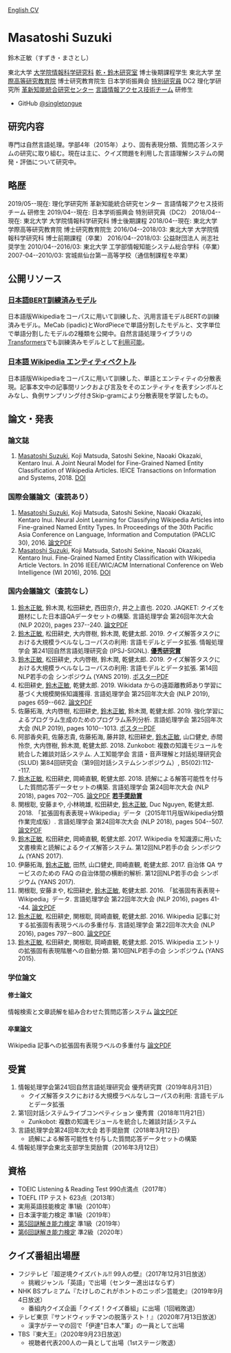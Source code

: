 [English CV](./english_cv.html)

# Masatoshi Suzuki

鈴木正敏（すずき・まさとし）

東北大学 [大学院情報科学研究科](https://www.is.tohoku.ac.jp/) [乾・鈴木研究室](https://www.nlp.ecei.tohoku.ac.jp/) 博士後期課程学生
東北大学 [学際高等研究教育院](http://www.iiare.tohoku.ac.jp/) 博士研究教育院生
日本学術振興会 [特別研究員](https://www.jsps.go.jp/j-pd/index.html) DC2
理化学研究所 [革新知能統合研究センター](https://www.riken.jp/research/labs/aip/) [言語情報アクセス技術チーム](https://www.riken.jp/research/labs/aip/goalorient_tech/lang_inf_access_tech/index.html) 研修生

- GitHub [@singletongue](https://github.com/singletongue/)

## 研究内容

専門は自然言語処理。学部4年（2015年）より、固有表現分類、質問応答システムの研究に取り組む。現在は主に、クイズ問題を利用した言語理解システムの開発・評価について研究中。

## 略歴

2019/05--現在: 理化学研究所 革新知能統合研究センター 言語情報アクセス技術チーム 研修生
2019/04--現在: 日本学術振興会 特別研究員（DC2）
2018/04--現在: 東北大学 大学院情報科学研究科 博士後期課程
2018/04--現在: 東北大学 学際高等研究教育院 博士研究教育院生
2016/04--2018/03: 東北大学 大学院情報科学研究科 博士前期課程（卒業）
2016/04--2018/03: 公益財団法人 尚志社 奨学生
2010/04--2016/03: 東北大学 工学部情報知能システム総合学科（卒業）
2007-04--2010/03: 宮城県仙台第一高等学校（通信制課程を卒業）

## 公開リソース

### [日本語BERT訓練済みモデル](https://github.com/cl-tohoku/bert-japanese)

日本語版Wikipediaをコーパスに用いて訓練した、汎用言語モデルBERTの訓練済みモデル。MeCab (ipadic)とWordPieceで単語分割したモデルと、文字単位で単語分割したモデルの2種類を公開中。自然言語処理ライブラリの[Transformers](https://github.com/huggingface/transformers)でも訓練済みモデルとして[利用可能](https://huggingface.co/transformers/pretrained_models.html)。

### [日本語 Wikipedia エンティティベクトル](https://github.com/singletongue/WikiEntVec)

日本語版Wikipediaをコーパスに用いて訓練した、単語とエンティティの分散表現。記事本文中の記事間リンクおよび言及をそのエンティティを表すシンボルとみなし、負例サンプリング付きSkip-gramにより分散表現を学習したもの。

## 論文・発表

### 論文誌

1. <u>Masatoshi Suzuki</u>, Koji Matsuda, Satoshi Sekine, Naoaki Okazaki, Kentaro Inui. A Joint Neural Model for Fine-Grained Named Entity Classification of Wikipedia Articles. IEICE Transactions on Information and Systems, 2018. [DOI](https://doi.org/10.1587/transinf.2017SWP0005)

### 国際会議論文（査読あり）

1. <u>Masatoshi Suzuki</u>, Koji Matsuda, Satoshi Sekine, Naoaki Okazaki, Kentaro Inui. Neural Joint Learning for Classifying Wikipedia Articles into Fine-grained Named Entity Types. In Proceedings of the 30th Pacific Asia Conference on Language, Information and Computation (PACLIC 30), 2016. [論文PDF](https://www.aclweb.org/anthology/Y/Y16/Y16-3027.pdf)
1. <u>Masatoshi Suzuki</u>, Koji Matsuda, Satoshi Sekine, Naoaki Okazaki, Kentaro Inui. Fine-Grained Named Entity Classification with Wikipedia Article Vectors. In 2016 IEEE/WIC/ACM International Conference on Web Intelligence (WI 2016), 2016. [DOI](https://doi.org/10.1109/WI.2016.0080)

### 国内会議論文（査読なし）

1. <u>鈴木正敏</u>, 鈴木潤, 松田耕史, 西田京介, 井之上直也. 2020. JAQKET: クイズを題材にした日本語QAデータセットの構築. 言語処理学会 第26回年次大会 (NLP 2020), pages 237--240. [論文PDF](https://www.anlp.jp/proceedings/annual_meeting/2020/pdf_dir/P2-24.pdf)
1. <u>鈴木正敏</u>, 松田耕史, 大内啓樹, 鈴木潤, 乾健太郎. 2019. クイズ解答タスクにおける大規模ラベルなしコーパスの利用: 言語モデルとデータ拡張. 情報処理学会 第241回自然言語処理研究会 (IPSJ-SIGNL). <u>**優秀研究賞**</u>
1. <u>鈴木正敏</u>, 松田耕史, 大内啓樹, 鈴木潤, 乾健太郎. 2019. クイズ解答タスクにおける大規模ラベルなしコーパスの利用: 言語モデルとデータ拡張. 第14回NLP若手の会 シンポジウム (YANS 2019). [ポスターPDF](https://drive.google.com/open?id=1VMHfRDImNnva9yAk4c1QtgQDAfhznaMw)
1. 松田耕史, <u>鈴木正敏</u>, 乾健太郎. 2019. Wikidata からの遠距離教師あり学習に基づく大規模関係知識獲得. 言語処理学会 第25回年次大会 (NLP 2019), pages 659--662. [論文PDF](http://anlp.jp/proceedings/annual_meeting/2019/pdf_dir/P3-38.pdf)
1. 佐藤拓海, 大内啓樹, 松田耕史, <u>鈴木正敏</u>, 鈴木潤, 乾健太郎. 2019. 強化学習によるプログラム⽣成のためのプログラム系列分析. 言語処理学会 第25回年次大会 (NLP 2019), pages 1010--1013. [ポスターPDF](http://anlp.jp/proceedings/annual_meeting/2019/pdf_dir/E5-2.pdf)
1. 阿部香央莉, 佐藤志貴, 佐藤拓海, 藤井諒, 松田耕史, <u>鈴木正敏</u>, 山口健史, 赤間怜奈, 大内啓樹, 鈴木潤, 乾健太郎. 2018. Zunkobot: 複数の知識モジュールを統合した雑談対話システム. 人工知能学会 言語・音声理解と対話処理研究会 (SLUD) 第84回研究会（第9回対話システムシンポジウム）, B5(02):112--117.
1. <u>鈴木正敏</u>, 松田耕史, 岡崎直観, 乾健太郎. 2018. 読解による解答可能性を付与した質問応答データセットの構築. 言語処理学会 第24回年次大会 (NLP 2018), pages 702--705. [論文PDF](http://anlp.jp/proceedings/annual_meeting/2018/pdf_dir/C4-5.pdf) <u>**若手奨励賞**</u>
1. 関根聡, 安藤まや, 小林暁雄, 松田耕史, <u>鈴木正敏</u>, Duc Nguyen, 乾健太郎. 2018. 「拡張固有表表現＋Wikipedia」データ（2015年11月版Wikipedia分類作業完成版）. 言語処理学会 第24回年次大会 (NLP 2018), pages 504--507. [論文PDF](http://anlp.jp/proceedings/annual_meeting/2018/pdf_dir/P4-5.pdf)
1. <u>鈴木正敏</u>, 松田耕史, 岡崎直観, 乾健太郎. 2017. Wikipedia を知識源に用いた文書検索と読解によるクイズ解答システム. 第12回NLP若手の会 シンポジウム (YANS 2017).
1. 伊藤拓海, <u>鈴木正敏</u>, 田然, 山口健史, 岡崎直観, 乾健太郎. 2017. 自治体 QA サービスのための FAQ の自治体間の横断的解析. 第12回NLP若手の会 シンポジウム (YANS 2017).
1. 関根聡, 安藤まや, 松田耕史, <u>鈴木正敏</u>, 乾健太郎. 2016. 「拡張固有表表現＋Wikipedia」データ. 言語処理学会 第22回年次大会 (NLP 2016), pages 41--44. [論文PDF](http://www.anlp.jp/proceedings/annual_meeting/2016/pdf_dir/P2-4.pdf)
1. <u>鈴木正敏</u>, 松田耕史, 関根聡, 岡崎直観, 乾健太郎. 2016. Wikipedia 記事に対する拡張固有表現ラベルの多重付与. 言語処理学会 第22回年次大会 (NLP 2016), pages 797--800. [論文PDF](http://www.anlp.jp/proceedings/annual_meeting/2016/pdf_dir/A5-2.pdf)
1. <u>鈴木正敏</u>, 松田耕史, 関根聡, 岡崎直観, 乾健太郎. 2015. Wikipedia エントリの拡張固有表現階層への自動分類. 第10回NLP若手の会 シンポジウム (YANS 2015).

### 学位論文

#### 修士論文

情報検索と文章読解を組み合わせた質問応答システム [論文PDF](http://www.cl.ecei.tohoku.ac.jp/publications/2018/master_thesis_m-suzuki.pdf)

#### 卒業論文

Wikipedia 記事への拡張固有表現ラベルの多重付与 [論文PDF](http://www.cl.ecei.tohoku.ac.jp/publications/2016/msuzuki_bthesis.pdf)

## 受賞

1. 情報処理学会第241回自然言語処理研究会 優秀研究賞（2019年8月31日）
    - クイズ解答タスクにおける大規模ラベルなしコーパスの利用: 言語モデルとデータ拡張
1. 第1回対話システムライブコンペティション 優秀賞（2018年11月21日）
    - Zunkobot: 複数の知識モジュールを統合した雑談対話システム
1. 言語処理学会第24回年次大会 若手奨励賞（2018年3月12日）
    - 読解による解答可能性を付与した質問応答データセットの構築
1. 情報処理学会東北支部学生奨励賞（2016年3月12日）

## 資格

- TOEIC Listening & Reading Test 990点満点（2017年）
- TOEFL ITP テスト 623点（2013年）
- 実用英語技能検定 準1級（2010年）
- 日本漢字能力検定 準1級（2019年）
- [第5回謎解き能力検定](https://www.nazoken.com/result/index.html) 準1級（2019年）
- [第6回謎解き能力検定](https://www.nazoken.com/result/index.html) 準2級（2020年）

## クイズ番組出場歴

- フジテレビ『超逆境クイズバトル!! 99人の壁』（2017年12月31日放送）
    - 挑戦ジャンル「英語」で出場（センター進出はならず）
- NHK BSプレミアム『たけしのこれがホントのニッポン芸能史』（2019年9月4日放送）
    - 番組内クイズ企画「クイズ！クイズ番組」に出場（1回戦敗退）
- テレビ東京『サンドウィッチマンの脱落テスト！』（2020年7月13日放送）
    - 漢字がテーマの回で「伊達"日本人"軍」の一員として出場
- TBS『東大王』（2020年9月23日放送）
    - 視聴者代表200人の一員として出場（1stステージ敗退）
